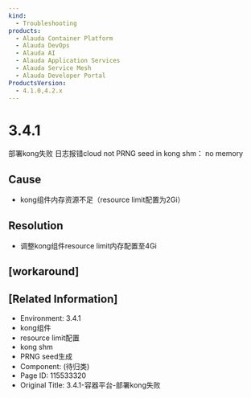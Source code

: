 ```yaml
---
kind:
  - Troubleshooting
products:
  - Alauda Container Platform
  - Alauda DevOps
  - Alauda AI
  - Alauda Application Services
  - Alauda Service Mesh
  - Alauda Developer Portal
ProductsVersion:
  - 4.1.0,4.2.x
---
```

<!-- A type of document that involves encountering a fault, diagnosing it, performing root cause analysis, and providing solutions. -->

# 3.4.1

部署kong失败 日志报错cloud not PRNG seed in kong shm： no memory

## Cause
- kong组件内存资源不足（resource limit配置为2Gi）

## Resolution
- 调整kong组件resource limit内存配置至4Gi

## [workaround]

## [Related Information]
- Environment: 3.4.1
- kong组件
- resource limit配置
- kong shm
- PRNG seed生成
- Component: (待归类)
- Page ID: 115533320
- Original Title: 3.4.1-容器平台-部署kong失败
